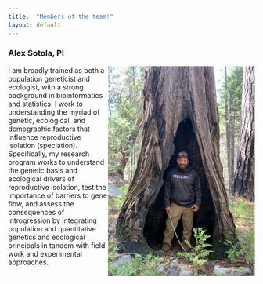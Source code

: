 ```yaml
---
title:  "Members of the team!"
layout: default
---
```


<h3>Alex Sotola, PI</h3>

<img src="assets/IMG_0332.jpg" align="right" alt="Mimulus guttatus growing wild" width="300px"/>

I am broadly trained as both a population geneticist and ecologist, with a strong background in bioinformatics and statistics. I work to understanding the myriad of genetic, ecological, and demographic factors that influence reproductive isolation (speciation). Specifically, my research program works to understand the genetic basis and ecological drivers of reproductive isolation, test the importance of barriers to gene flow, and assess the consequences of introgression by integrating population and quantitative genetics and ecological principals in tandem with field work and experimental approaches.


<br clear="right"/>
